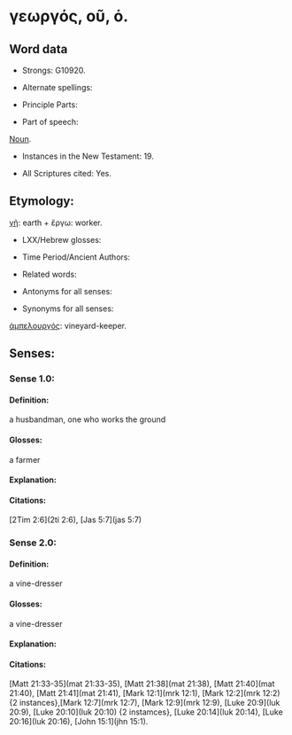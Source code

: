 # γεωργός, οῦ, ὁ.

<!-- Status: S2=NeedsEdits -->
<!-- Lexica used for edits: BDAG LN FFM BN LSJM MM  -->

## Word data

* Strongs: G10920.

* Alternate spellings:


* Principle Parts: 


* Part of speech: 

[Noun](http://ugg.readthedocs.io/en/latest/noun.html).

* Instances in the New Testament: 19.

* All Scriptures cited: Yes.

## Etymology: 

[γῆ](../G10930/01.md): earth + ἔργω: worker.

* LXX/Hebrew glosses: 


* Time Period/Ancient Authors: 


* Related words: 

* Antonyms for all senses:

* Synonyms for all senses: 

 [ἀμπελουργός](../G02890/01.md): vineyard-keeper.

## Senses: 


### Sense  1.0: 

#### Definition: 

a husbandman, one who works the ground

#### Glosses: 

a farmer

#### Explanation: 


#### Citations: 

[2Tim 2:6](2ti 2:6), [Jas 5:7](jas 5:7)

### Sense  2.0: 

#### Definition: 

a vine-dresser

#### Glosses: 

a vine-dresser

#### Explanation: 


#### Citations: 

[Matt 21:33-35](mat 21:33-35), [Matt 21:38](mat 21:38), [Matt 21:40](mat 21:40), [Matt 21:41](mat 21:41), [Mark 12:1](mrk 12:1), [Mark 12:2](mrk 12:2) {2 instances},[Mark 12:7](mrk 12:7), [Mark 12:9](mrk 12:9), [Luke 20:9](luk 20:9), [Luke 20:10](luk 20:10) {2 instamces}, [Luke 20:14](luk 20:14), [Luke 20:16](luk 20:16), [John 15:1](jhn 15:1).
